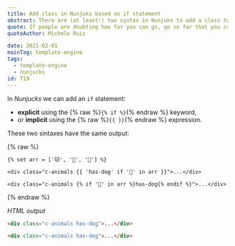 ```yaml
---
title: Add class in Nunjuks based on if statement
abstract: There are (at least!) two syntax in Nunjuks to add a class to a DOM node
quote: If people are doubting how far you can go, go so far that you can't hear them anymore
quoteAuthor: Michele Ruiz

date: 2021-02-01
mainTag: template-engine
tags:
  - template-engine
  - nunjucks
id: T19
---
```


In _Nunjucks_ we can add an `if` statement:
- **explicit** using the {% raw %}`{% if %}`{% endraw %} keyword,
- or **implicit** using the {% raw %}`{{ }}`{% endraw %} expression.

These two sintaxes have the same output:

{% raw %}
  ```twig
  {% set arr = ['🐱', '🐶', '🐺'] %}

  <div class="c-animals {{ 'has-dog' if '🐶' in arr }}">...</div>

  <div class="c-animals {% if '🐶' in arr %}has-dog{% endif %}">...</div>
  ```
{% endraw %}

_HTML output_

```html
<div class="c-animals has-dog">...</div>

<div class="c-animals has-dog">...</div>
```
